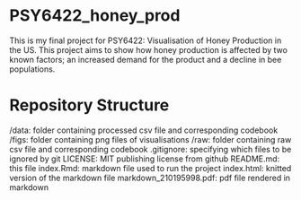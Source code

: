 # PSY6422_honey_prod

This is my final project for PSY6422: Visualisation of Honey Production in the US. This project aims to show how honey production is affected by two known factors; an increased demand for the product and a decline in bee populations.

# Repository Structure 

/data: folder containing processed csv file and corresponding codebook
/figs: folder containing png files of visualisations
/raw: folder containing raw csv file and corresponding codebook
.gitignore: specifying which files to be ignored by git
LICENSE: MIT publishing license from github
README.md: this file
index.Rmd: markdown file used to run the project
index.html: knitted version of the markdown file
markdown_210195998.pdf: pdf file rendered in markdown
